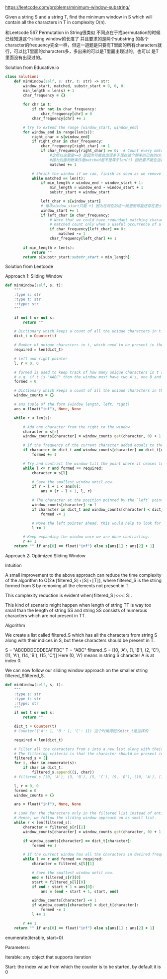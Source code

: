 https://leetcode.com/problems/minimum-window-substring/

Given a string S and a string T, find the minimum window in S which will contain all the characters in T in complexity O(n).

和Leetcode 567 Permutation in String很类似 不同点在于找permutation的时候 已经知道这个slicing window的长度了 并且要求的是两个substring
的各个character的frequency完全一样，但这一道题是只要有T里面的所有characters就行，可以比T里面的characters多，多出来的可以是T里面出现过的，也可以
是T里面没有出现过的。

Solution from Educative.io

```ruby
class Solution:
    def minWindow(self, s: str, t: str) -> str:
        window_start, matched, substr_start = 0, 0, 0
        min_length = len(s) + 1
        char_frequency = {}
        
        for chr in t:
            if chr not in char_frequency:
                char_frequency[chr] = 0
            char_frequency[chr] += 1

        # try to extend the range [window_start, window_end]
        for window_end in range(len(s)):
            right_char = s[window_end]
            if right_char in char_frequency:
                char_frequency[right_char] -= 1
                if char_frequency[right_char] >= 0:  # Count every matching of a character
                    #之所以这里是>=0 是因为可能会出现多于现在这个频率的已有的character的值 然后这种情况下可能会出现负值
                    #因为后面判断条件是matched是不是等于len(t) 因此要不能在这种情况下多算
                    matched += 1

            # Shrink the window if we can, finish as soon as we remove a matched character
            while matched == len(t):
                if min_length > window_end - window_start + 1:
                    min_length = window_end - window_start + 1
                    substr_start = window_start

                left_char = s[window_start]
                # 每次window_start只能 +1 因为在现在的这一段里面可能还存在更小的满足条件的
                window_start += 1
                if left_char in char_frequency:
                    # Note that we could have redundant matching characters, therefore we'll decrement the
                    # matched count only when a useful occurrence of a matched character is going out of the window
                    if char_frequency[left_char] == 0:
                        matched -= 1
                    char_frequency[left_char] += 1
    
        if min_length > len(s):
            return ""
        return s[substr_start:substr_start + min_length]
```

Solution from Leetcode

Approach 1: Sliding Window

```ruby
def minWindow(self, s, t):
    """
    :type s: str
    :type t: str
    :rtype: str
    """

    if not t or not s:
        return ""

    # Dictionary which keeps a count of all the unique characters in t.
    dict_t = Counter(t)

    # Number of unique characters in t, which need to be present in the desired window.
    required = len(dict_t)

    # left and right pointer
    l, r = 0, 0

    # formed is used to keep track of how many unique characters in t are present in the current window in its desired frequency.
    # e.g. if t is "AABC" then the window must have two A's, one B and one C. Thus formed would be = 3 when all these conditions are met.
    formed = 0

    # Dictionary which keeps a count of all the unique characters in the current window.
    window_counts = {}

    # ans tuple of the form (window length, left, right)
    ans = float("inf"), None, None

    while r < len(s):

        # Add one character from the right to the window
        character = s[r]
        window_counts[character] = window_counts.get(character, 0) + 1

        # If the frequency of the current character added equals to the desired count in t then increment the formed count by 1.
        if character in dict_t and window_counts[character] == dict_t[character]:
            formed += 1

        # Try and contract the window till the point where it ceases to be 'desirable'.
        while l <= r and formed == required:
            character = s[l]

            # Save the smallest window until now.
            if r - l + 1 < ans[0]:
                ans = (r - l + 1, l, r)

            # The character at the position pointed by the `left` pointer is no longer a part of the window.
            window_counts[character] -= 1
            if character in dict_t and window_counts[character] < dict_t[character]:
                formed -= 1

            # Move the left pointer ahead, this would help to look for a new window.
            l += 1    

        # Keep expanding the window once we are done contracting.
        r += 1    
    return "" if ans[0] == float("inf") else s[ans[1] : ans[2] + 1]
```

Approach 2: Optimized Sliding Window

Intuition

A small improvement to the above approach can reduce the time complexity of the algorithm to O(2∗∣filtered_S∣+∣S∣+∣T∣), where filtered_S is the string formed from S by removing all the elements not present in T.

This complexity reduction is evident when∣filtered_S∣<<<∣S∣.

This kind of scenario might happen when length of string TT is way too small than the length of string SS and string SS consists of numerous characters which are not present in TT.

Algorithm

We create a list called filtered_S which has all the characters from string S along with their indices in S, but these characters should be present in T.

  S = "ABCDDDDDDEEAFFBC" T = "ABC"
  filtered_S = [(0, 'A'), (1, 'B'), (2, 'C'), (11, 'A'), (14, 'B'), (15, 'C')]
  Here (0, 'A') means in string S character A is at index 0.
  
We can now follow our sliding window approach on the smaller string filtered\_Sfiltered_S.

```ruby
def minWindow(self, s, t):
    """
    :type s: str
    :type t: str
    :rtype: str
    """
    if not t or not s:
        return ""

    dict_t = Counter(t)
    # Counter({'A': 1, 'B': 1, 'C': 1}) 这个时候得到的dict_t是这样的

    required = len(dict_t)

    # Filter all the characters from s into a new list along with their index.
    # The filtering criteria is that the character should be present in t.
    filtered_s = []
    for i, char in enumerate(s):
        if char in dict_t:
            filtered_s.append((i, char))
    # filtered_s [(0, 'A'), (3, 'B'), (5, 'C'), (9, 'B'), (10, 'A'), (12, 'C')]

    l, r = 0, 0
    formed = 0
    window_counts = {}

    ans = float("inf"), None, None

    # Look for the characters only in the filtered list instead of entire s. This helps to reduce our search.
    # Hence, we follow the sliding window approach on as small list.
    while r < len(filtered_s):
        character = filtered_s[r][1]
        window_counts[character] = window_counts.get(character, 0) + 1

        if window_counts[character] == dict_t[character]:
            formed += 1

        # If the current window has all the characters in desired frequencies i.e. t is present in the window
        while l <= r and formed == required:
            character = filtered_s[l][1]

            # Save the smallest window until now.
            end = filtered_s[r][0]
            start = filtered_s[l][0]
            if end - start + 1 < ans[0]:
                ans = (end - start + 1, start, end)

            window_counts[character] -= 1
            if window_counts[character] < dict_t[character]:
                formed -= 1
            l += 1    

        r += 1    
    return "" if ans[0] == float("inf") else s[ans[1] : ans[2] + 1]
```

enumerate(iterable, start=0)

Parameters:

Iterable: any object that supports iteration

Start: the index value from which the counter is to be started, by default it is 0 

